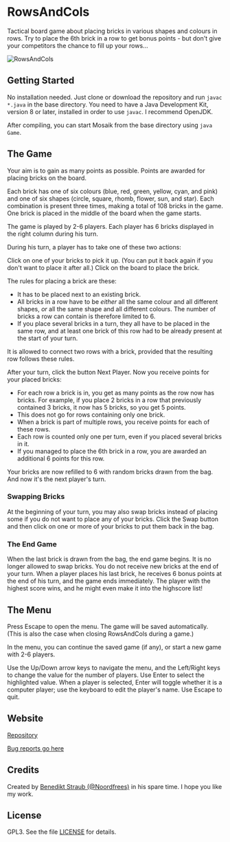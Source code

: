 # RowsAndCols
Tactical board game about placing bricks in various shapes and colours in rows. Try to place the 6th brick in a row to get bonus points - but don't give your competitors the chance to fill up your rows...

![RowsAndCols]()

## Getting Started

No installation needed. Just clone or download the repository and run `javac *.java` in the base directory. You need to have a Java Development Kit, version 8 or later, installed in order to use `javac`. I recommend OpenJDK.

After compiling, you can start Mosaik from the base directory using `java Game`.

## The Game

Your aim is to gain as many points as possible. Points are awarded for placing bricks on the board.

Each brick has one of six colours (blue, red, green, yellow, cyan, and pink) and one of six shapes (circle, square, rhomb, flower, sun, and star). Each combination is present three times, making a total of 108 bricks in the game. One brick is placed in the middle of the board when the game starts.

The game is played by 2-6 players. Each player has 6 bricks displayed in the right column during his turn.

During his turn, a player has to take one of these two actions:

Click on one of your bricks to pick it up. (You can put it back again if you don't want to place it after all.) Click on the board to place the brick.

The rules for placing a brick are these:

- It has to be placed next to an existing brick.
- All bricks in a row have to be *either* all the same colour and all different shapes, *or* all the same shape and all different colours. The number of bricks a row can contain is therefore limited to 6.
- If you place several bricks in a turn, they all have to be placed in the same row, and at least one brick of this row had to be already present at the start of your turn.

It is allowed to connect two rows with a brick, provided that the resulting row follows these rules.

After your turn, click the button Next Player. Now you receive points for your placed bricks:

- For each row a brick is in, you get as many points as the row now has bricks. For example, if you place 2 bricks in a row that previously contained 3 bricks, it now has 5 bricks, so you get 5 points.
- This does not go for rows containing only one brick.
- When a brick is part of multiple rows, you receive points for each of these rows.
- Each row is counted only one per turn, even if you placed several bricks in it.
- If you managed to place the 6th brick in a row, you are awarded an additional 6 points for this row.

Your bricks are now refilled to 6 with random bricks drawn from the bag. And now it's the next player's turn.

### Swapping Bricks

At the beginning of your turn, you may also swap bricks instead of placing some if you do not want to place any of your bricks. Click the Swap button and then click on one or more of your bricks to put them back in the bag.

### The End Game

When the last brick is drawn from the bag, the end game begins. It is no longer allowed to swap bricks. You do not receive new bricks at the end of your turn. When a player places his last brick, he receives 6 bonus points at the end of his turn, and the game ends immediately. The player with the highest score wins, and he might even make it into the highscore list!

## The Menu

Press Escape to open the menu. The game will be saved automatically. (This is also the case when closing RowsAndCols during a game.)

In the menu, you can continue the saved game (if any), or start a new game with 2-6 players.

Use the Up/Down arrow keys to navigate the menu, and the Left/Right keys to change the value for the number of players. Use Enter to select the highlighted value. When a player is selected, Enter will toggle whether it is a computer player; use the keyboard to edit the player's name. Use Escape to quit.

## Website

[Repository](https://github.com/Noordfrees/RowsAndCols)

[Bug reports go here](https://github.com/Noordfrees/RowsAndCols/issues)

## Credits

Created by [Benedikt Straub (@Noordfrees)](https://github.com/Noordfrees) in his spare time. I hope you like my work.

## License

GPL3. See the file [LICENSE](https://github.com/Noordfrees/RowsAndCols/blob/master/LICENSE) for details.
